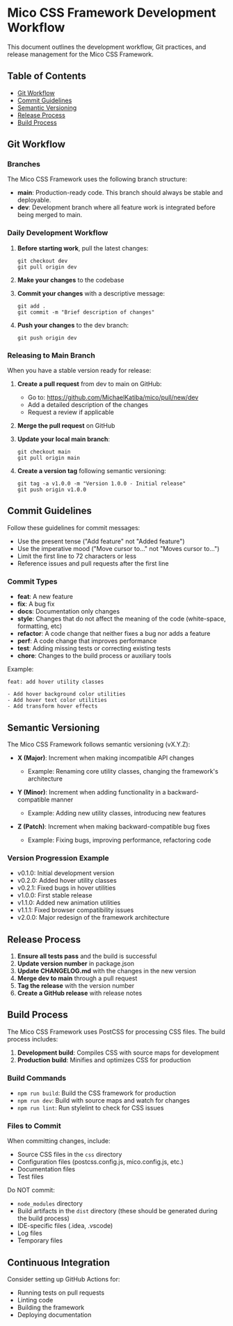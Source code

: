 # Mico CSS Framework Development Workflow

This document outlines the development workflow, Git practices, and release management for the Mico CSS Framework.

## Table of Contents
- [Git Workflow](#git-workflow)
- [Commit Guidelines](#commit-guidelines)
- [Semantic Versioning](#semantic-versioning)
- [Release Process](#release-process)
- [Build Process](#build-process)

## Git Workflow

### Branches

The Mico CSS Framework uses the following branch structure:

- **main**: Production-ready code. This branch should always be stable and deployable.
- **dev**: Development branch where all feature work is integrated before being merged to main.

### Daily Development Workflow

1. **Before starting work**, pull the latest changes:
   ```
   git checkout dev
   git pull origin dev
   ```

2. **Make your changes** to the codebase

3. **Commit your changes** with a descriptive message:
   ```
   git add .
   git commit -m "Brief description of changes"
   ```

4. **Push your changes** to the dev branch:
   ```
   git push origin dev
   ```

### Releasing to Main Branch

When you have a stable version ready for release:

1. **Create a pull request** from dev to main on GitHub:
   - Go to: https://github.com/MichaelKatiba/mico/pull/new/dev
   - Add a detailed description of the changes
   - Request a review if applicable

2. **Merge the pull request** on GitHub

3. **Update your local main branch**:
   ```
   git checkout main
   git pull origin main
   ```

4. **Create a version tag** following semantic versioning:
   ```
   git tag -a v1.0.0 -m "Version 1.0.0 - Initial release"
   git push origin v1.0.0
   ```

## Commit Guidelines

Follow these guidelines for commit messages:

- Use the present tense ("Add feature" not "Added feature")
- Use the imperative mood ("Move cursor to..." not "Moves cursor to...")
- Limit the first line to 72 characters or less
- Reference issues and pull requests after the first line

### Commit Types

- **feat**: A new feature
- **fix**: A bug fix
- **docs**: Documentation only changes
- **style**: Changes that do not affect the meaning of the code (white-space, formatting, etc)
- **refactor**: A code change that neither fixes a bug nor adds a feature
- **perf**: A code change that improves performance
- **test**: Adding missing tests or correcting existing tests
- **chore**: Changes to the build process or auxiliary tools

Example:
```
feat: add hover utility classes

- Add hover background color utilities
- Add hover text color utilities
- Add transform hover effects
```

## Semantic Versioning

The Mico CSS Framework follows semantic versioning (vX.Y.Z):

- **X (Major)**: Increment when making incompatible API changes
  - Example: Renaming core utility classes, changing the framework's architecture

- **Y (Minor)**: Increment when adding functionality in a backward-compatible manner
  - Example: Adding new utility classes, introducing new features

- **Z (Patch)**: Increment when making backward-compatible bug fixes
  - Example: Fixing bugs, improving performance, refactoring code

### Version Progression Example

- v0.1.0: Initial development version
- v0.2.0: Added hover utility classes
- v0.2.1: Fixed bugs in hover utilities
- v1.0.0: First stable release
- v1.1.0: Added new animation utilities
- v1.1.1: Fixed browser compatibility issues
- v2.0.0: Major redesign of the framework architecture

## Release Process

1. **Ensure all tests pass** and the build is successful
2. **Update version number** in package.json
3. **Update CHANGELOG.md** with the changes in the new version
4. **Merge dev to main** through a pull request
5. **Tag the release** with the version number
6. **Create a GitHub release** with release notes

## Build Process

The Mico CSS Framework uses PostCSS for processing CSS files. The build process includes:

1. **Development build**: Compiles CSS with source maps for development
2. **Production build**: Minifies and optimizes CSS for production

### Build Commands

- `npm run build`: Build the CSS framework for production
- `npm run dev`: Build with source maps and watch for changes
- `npm run lint`: Run stylelint to check for CSS issues

### Files to Commit

When committing changes, include:

- Source CSS files in the `css` directory
- Configuration files (postcss.config.js, mico.config.js, etc.)
- Documentation files
- Test files

Do NOT commit:
- `node_modules` directory
- Build artifacts in the `dist` directory (these should be generated during the build process)
- IDE-specific files (.idea, .vscode)
- Log files
- Temporary files

## Continuous Integration

Consider setting up GitHub Actions for:
- Running tests on pull requests
- Linting code
- Building the framework
- Deploying documentation
